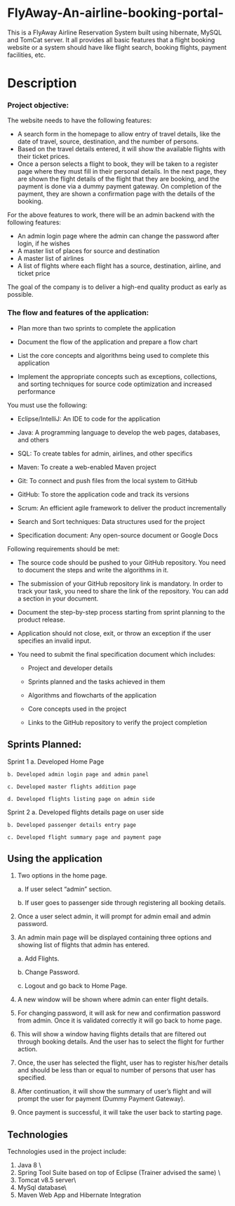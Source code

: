 # FlyAway-An-airline-booking-portal-
This is a FlyAway Airline Reservation System built using hibernate, MySQL and TomCat server. It all provides all basic features that a flight booking website or a system should have like flight search, booking flights, payment facilities, etc.

# Description

### Project objective:

The website needs to have the following features:

* A search form in the homepage to allow entry of travel details, like the date of travel, source, destination, and the number of persons.
* Based on the travel details entered, it will show the available flights with their ticket prices.
* Once a person selects a flight to book, they will be taken to a register page where they must fill in their personal details. In the next page, they are shown the flight details of the flight that they are booking, and the payment is done via a dummy payment gateway. On completion of the payment, they are shown a confirmation page with the details of the booking.   
 
For the above features to work, there will be an admin backend with the following features:

* An admin login page where the admin can change the password after login, if he wishes
* A master list of places for source and destination
* A master list of airlines
* A list of flights where each flight has a source, destination, airline, and ticket price
     
The goal of the company is to deliver a high-end quality product as early as possible. 

### The flow and features of the application:

* Plan more than two sprints to complete the application

* Document the flow of the application and prepare a flow chart

* List the core concepts and algorithms being used to complete this application

* Implement the appropriate concepts such as exceptions, collections, and sorting techniques for source code optimization and increased performance


You must use the following:

* Eclipse/IntelliJ: An IDE to code for the application

* Java: A programming language to develop the web pages, databases, and others

* SQL: To create tables for admin, airlines, and other specifics

* Maven: To create a web-enabled Maven project

* Git: To connect and push files from the local system to GitHub

* GitHub: To store the application code and track its versions

* Scrum: An efficient agile framework to deliver the product incrementally

* Search and Sort techniques: Data structures used for the project

* Specification document: Any open-source document or Google Docs


Following requirements should be met:

* The source code should be pushed to your GitHub repository. You need to document the steps and write the algorithms in it.

* The submission of your GitHub repository link is mandatory. In order to track your task, you need to share the link of the repository. You can add a section in your document.

* Document the step-by-step process starting from sprint planning to the product release.

* Application should not close, exit, or throw an exception if the user specifies an invalid input.

* You need to submit the final specification document which includes:

    * Project and developer details

    * Sprints planned and the tasks achieved in them

    * Algorithms and flowcharts of the application

    * Core concepts used in the project

    * Links to the GitHub repository to verify the project completion

## Sprints Planned:
 Sprint 1
	a. Developed Home Page
	
	b. Developed admin login page and admin panel
	
	c. Developed master flights addition page
	
	d. Developed flights listing page on admin side
	
 Sprint 2
	a. Developed flights details page on user side
	
	b. Developed passenger details entry page
	
	c. Developed flight summary page and payment page


## Using the application

1. Two options in the home page.

	a. If user select “admin” section.
	
  	b. If user goes to passenger side through registering all booking details.
  
2. Once a user select admin, it will prompt for admin email and admin password.

3. An admin main page will be displayed containing three options and showing list of flights that admin has entered.

	a. Add Flights.
	
  	b. Change Password.
	
  	c. Logout and go back to Home Page.
  
4. A new window will be shown where admin can enter flight details.

5. For changing password, it will ask for new and confirmation password from admin. Once it is validated correctly it will go back to home page.

6. This will show a window having flights details that are filtered out through booking details. And the user has to select the flight for further action.

7. Once, the user has selected the flight, user has to register his/her details and should be less than or equal to number of persons that user has specified.

8. After continuation, it will show the summary of user’s flight and will prompt the user for payment (Dummy Payment Gateway).

9. Once payment is successful, it will take the user back to starting page.


## Technologies

Technologies used in the project include:

1. Java 8 \
2. Spring Tool Suite based on top of Eclipse (Trainer advised the same) \
3. Tomcat v8.5 server\
4. MySql database\
5. Maven Web App and Hibernate Integration


